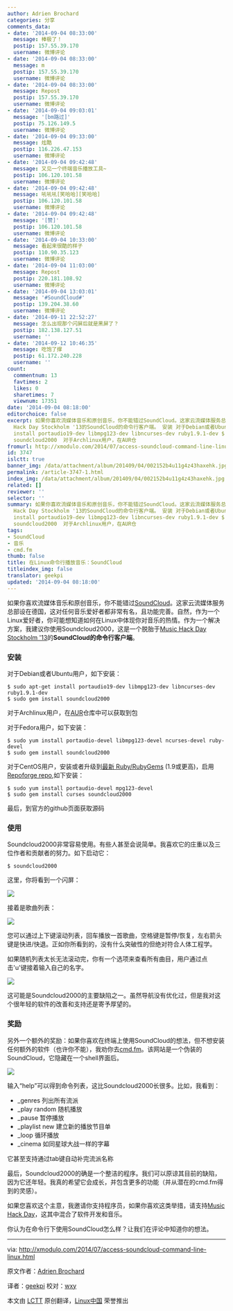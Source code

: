 ```yaml
---
author: Adrien Brochard
categories: 分享
comments_data:
- date: '2014-09-04 08:33:00'
  message: 棒极了！
  postip: 157.55.39.170
  username: 微博评论
- date: '2014-09-04 08:33:00'
  message: m
  postip: 157.55.39.170
  username: 微博评论
- date: '2014-09-04 08:33:00'
  message: Repost
  postip: 157.55.39.170
  username: 微博评论
- date: '2014-09-04 09:03:01'
  message: '[bm路过]'
  postip: 75.126.149.5
  username: 微博评论
- date: '2014-09-04 09:33:00'
  message: 炫酷
  postip: 116.226.47.153
  username: 微博评论
- date: '2014-09-04 09:42:48'
  message: 又见一个终端音乐播放工具~
  postip: 106.120.101.58
  username: 微博评论
- date: '2014-09-04 09:42:48'
  message: 吼吼吼[笑哈哈][笑哈哈]
  postip: 106.120.101.58
  username: 微博评论
- date: '2014-09-04 09:42:48'
  message: '[赞]'
  postip: 106.120.101.58
  username: 微博评论
- date: '2014-09-04 10:33:00'
  message: 看起来很酷的样子
  postip: 110.90.35.123
  username: 微博评论
- date: '2014-09-04 11:03:00'
  message: Repost
  postip: 220.181.108.92
  username: 微博评论
- date: '2014-09-04 13:03:01'
  message: '#SoundCloud#'
  postip: 139.204.38.60
  username: 微博评论
- date: '2014-09-11 22:52:27'
  message: 怎么出现那个闪屏后就是黑屏了？
  postip: 182.138.127.51
  username: ''
- date: '2014-09-12 10:46:35'
  message: 吃饱了撑
  postip: 61.172.240.228
  username: ''
count:
  commentnum: 13
  favtimes: 2
  likes: 0
  sharetimes: 7
  viewnum: 17351
date: '2014-09-04 08:18:00'
editorchoice: false
excerpt: 如果你喜欢流媒体音乐和原创音乐，你不能错过SoundCloud。这家云流媒体服务总部设在德国，这对任何音乐爱好者都非常有名，且功能完善。自然，作为一个Linux爱好者，你可能想知道如何在Linux中体现你对音乐的热情。作为一个解决方案，我建议你使用Soundcloud2000，这是一个脱胎于Music
  Hack Day Stockholm '13的SoundCloud的命令行客户端。 安装 对于Debian或者Ubuntu用户，如下安装： $ sudo apt-get
  install portaudio19-dev libmpg123-dev libncurses-dev ruby1.9.1-dev $ sudo gem install
  soundcloud2000  对于Archlinux用户，在AUR仓
fromurl: http://xmodulo.com/2014/07/access-soundcloud-command-line-linux.html
id: 3747
islctt: true
banner_img: /data/attachment/album/201409/04/002152b4u11g4z43haxehk.jpg
permalink: /article-3747-1.html
index_img: /data/attachment/album/201409/04/002152b4u11g4z43haxehk.jpg.thumb.jpg
related: []
reviewer: ''
selector: ''
summary: 如果你喜欢流媒体音乐和原创音乐，你不能错过SoundCloud。这家云流媒体服务总部设在德国，这对任何音乐爱好者都非常有名，且功能完善。自然，作为一个Linux爱好者，你可能想知道如何在Linux中体现你对音乐的热情。作为一个解决方案，我建议你使用Soundcloud2000，这是一个脱胎于Music
  Hack Day Stockholm '13的SoundCloud的命令行客户端。 安装 对于Debian或者Ubuntu用户，如下安装： $ sudo apt-get
  install portaudio19-dev libmpg123-dev libncurses-dev ruby1.9.1-dev $ sudo gem install
  soundcloud2000  对于Archlinux用户，在AUR仓
tags:
- SoundCloud
- 音乐
- cmd.fm
thumb: false
title: 在Linux命令行播放音乐：SoundCloud
titleindex_img: false
translator: geekpi
updated: '2014-09-04 08:18:00'
---
```


如果你喜欢流媒体音乐和原创音乐，你不能错过[SoundCloud](https://soundcloud.com/)。这家云流媒体服务总部设在德国，这对任何音乐爱好者都非常有名，且功能完善。自然，作为一个Linux爱好者，你可能想知道如何在Linux中体现你对音乐的热情。作为一个解决方案，我建议你使用Soundcloud2000，这是一个脱胎于[Music Hack Day Stockholm '13](https://www.hackerleague.org/hackathons/music-hack-day-stockholm-13/)的**SoundCloud的命令行客户端**。


### 安装


对于Debian或者Ubuntu用户，如下安装：



```
$ sudo apt-get install portaudio19-dev libmpg123-dev libncurses-dev ruby1.9.1-dev
$ sudo gem install soundcloud2000

```

对于Archlinux用户，在[AUR](https://aur.archlinux.org/packages/ruby-soundcloud2000/)仓库中可以获取到包


对于Fedora用户，如下安装：



```
$ sudo yum install portaudio-devel libmpg123-devel ncurses-devel ruby-devel
$ sudo gem install soundcloud2000

```

对于CentOS用户，安装或者升级到[最新 Ruby/RubyGems](http://ask.xmodulo.com/upgrade-ruby-centos.html) (1.9或更高)，启用[Repoforge repo](http://xmodulo.com/2013/01/how-to-set-up-rpmforge-repoforge-repository-on-centos.html),如下安装：



```
$ sudo yum install portaudio-devel mpg123-devel
$ sudo gem install curses soundcloud2000 

```

最后，到官方的github页面获取源码


### 使用


Soundcloud2000非常容易使用。有些人甚至会说简单。我喜欢它的庄重以及三位作者和贡献者的努力。如下启动它：



```
$ soundcloud2000

```

这里，你将看到一个闪屏：


![](/data/attachment/album/201409/04/002152b4u11g4z43haxehk.jpg)


接着是歌曲列表：


![](/data/attachment/album/201409/04/002158x8x1808xkzn7cv3l.jpg)


您可以通过上下键滚动列表，回车播放一首歌曲，空格键是暂停/恢复，左右箭头键是快进/快退。正如你所看到的，没有什么突破性的但绝对符合人体工程学。


如果随机列表太长无法滚动完，你有一个选项来查看所有曲目，用户通过点击'u'键接着输入自己的名字。


![](/data/attachment/album/201409/04/002204ffv7u4uosu777uxu.jpg)


这可能是Soundcloud2000的主要缺陷之一。虽然导航没有优化过，但是我对这个很年轻的软件的改善和支持还是寄予厚望的。


### 奖励


另外一个额外的奖励：如果你喜欢在终端上使用SoundCloud的想法，但不想安装任何额外的软件（也许你不能），我劝你去[cmd.fm](https://cmd.fm/)。该网站是一个伪装的SoundCloud，它隐藏在一个shell界面后。


[![](/data/attachment/album/201409/04/001940p4mqh4wr20z6vv24.jpg)](https://www.flickr.com/photos/xmodulo/14494448218/)


输入“help”可以得到命令列表，这比Soundcloud2000长很多。比如，我看到：


* \_genres 列出所有流派
* \_play random 随机播放
* \_pause 暂停播放
* \_playlist new 建立新的播放节目单
* \_loop 循环播放
* \_cinema 如同星球大战一样的字幕


它甚至支持通过tab键自动补完流派名称


最后，Soundcloud2000的确是一个整洁的程序。我们可以原谅其目前的缺陷，因为它还年轻。我真的希望它会成长，并包含更多的功能（并从潜在的cmd.fm得到的灵感）。


如果您喜欢这个主意，我邀请你支持程序员，如果你喜欢这类举措，请支持[Music Hack Day](http://new.musichackday.org/)，这其中混合了软件开发和音乐。


你认为在命令行下使用SoundCloud怎么样？让我们在评论中知道你的想法。




---


via: <http://xmodulo.com/2014/07/access-soundcloud-command-line-linux.html>


原文作者：[Adrien Brochard](http://xmodulo.com/author/adrien)


译者：[geekpi](https://github.com/geekpi) 校对：[wxy](https://github.com/wxy)


本文由 [LCTT](https://github.com/LCTT/TranslateProject) 原创翻译，[Linux中国](http://linux.cn/) 荣誉推出
